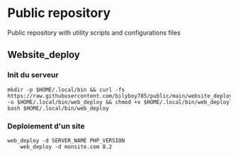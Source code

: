 # Public repository

Public repository with utility scripts and configurations files

## Website_deploy
### Init du serveur

```
mkdir -p $HOME/.local/bin && curl -fs https://raw.githubusercontent.com/bilyboy785/public/main/website_deploy/web_deploy.sh -o $HOME/.local/bin/web_deploy && chmod +x $HOME/.local/bin/web_deploy
bash $HOME/.local/bin/web_deploy
```

### Deploiement d'un site
```
web_deploy -d SERVER_NAME PHP_VERSION
    web_deploy -d monsite.com 8.2
```